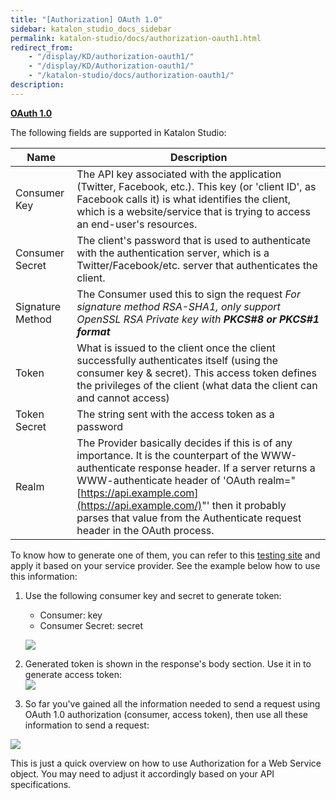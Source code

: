 ```yaml
---
title: "[Authorization] OAuth 1.0" 
sidebar: katalon_studio_docs_sidebar
permalink: katalon-studio/docs/authorization-oauth1.html 
redirect_from:
    - "/display/KD/authorization-oauth1/"
    - "/display/KD/Authorization-oauth1/"
    - "/katalon-studio/docs/authorization-oauth1/"
description: 
---
```

**[OAuth 1.0](https://oauth.net/core/1.0a/)**

The following fields are supported in Katalon Studio:

| Name | Description |
| --- | --- |
| Consumer Key | The API key associated with the application (Twitter, Facebook, etc.). This key (or 'client ID', as Facebook calls it) is what identifies the client, which is a website/service that is trying to access an end-user's resources. |
| Consumer Secret | The client's password that is used to authenticate with the authentication server, which is a Twitter/Facebook/etc. server that authenticates the client. |
| Signature Method | The Consumer used this to sign the request _For signature method RSA-SHA1, only support OpenSSL RSA Private key with **PKCS#8 or PKCS#1 format**_ |
| Token | What is issued to the client once the client successfully authenticates itself (using the consumer key & secret). This access token defines the privileges of the client (what data the client can and cannot access) |
| Token Secret | The string sent with the access token as a password |
| Realm | The Provider basically decides if this is of any importance. It is the counterpart of the WWW-authenticate response header. If a server returns a WWW-authenticate header of 'OAuth realm="[https://api.example.com](https://api.example.com/)"' then it probably parses that value from the Authenticate request header in the OAuth process. |

To know how to generate one of them, you can refer to this [testing site](http://term.ie/oauth/example/index.php) and apply it based on your service provider. See the example below how to use this information:

1.  Use the following consumer key and secret to generate token:
    
    *   Consumer: key
    *   Consumer Secret: secret
    
    ![](https://github.com/katalon-studio/docs-images/raw/master/katalon-studio/docs/copy-of-authorization/Screen-Shot-2018-08-08-at-11.10.21.png)
2.  Generated token is shown in the response's body section. Use it in to generate access token:  
    ![](https://github.com/katalon-studio/docs-images/raw/master/katalon-studio/docs/copy-of-authorization/Screen-Shot-2018-08-08-at-11.22.08.png)
3.  So far you've gained all the information needed to send a request using OAuth 1.0 authorization (consumer, access token), then use all these information to send a request:

![](https://github.com/katalon-studio/docs-images/raw/master/katalon-studio/docs/copy-of-authorization/Screen-Shot-2018-08-08-at-11.36.20.png)

This is just a quick overview on how to use Authorization for a Web Service object. You may need to adjust it accordingly based on your API specifications.